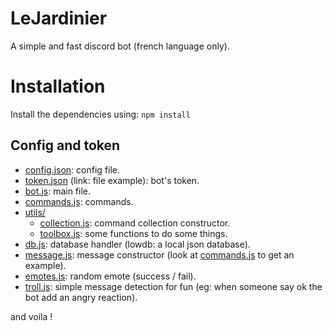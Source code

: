 # LeJardinier

A simple and fast discord bot (french language only).

# Installation

Install the dependencies using:
```npm install```

## Config and token

* [config.json](./config.json): config file.
* [token.json](./token.example.json) (link: file example): bot's token.
* [bot.js](./bot.js): main file.
* [commands.js](./commands.js): commands.
* [utils/](./utils/)
	* [collection.js](./utils/collection.js): command collection constructor.
	* [toolbox.js](./utils/toolbox.js): some functions to do some things.
* [db.js](./db.js): database handler (lowdb: a local json database).
* [message.js](./message.js): message constructor (look at [commands.js](./commands.js) to get an example).
* [emotes.js](./emotes.js): random emote (success / fail).
* [troll.js](./troll.js): simple message detection for fun (eg: when someone say ok the bot add an angry reaction).

and voila !
